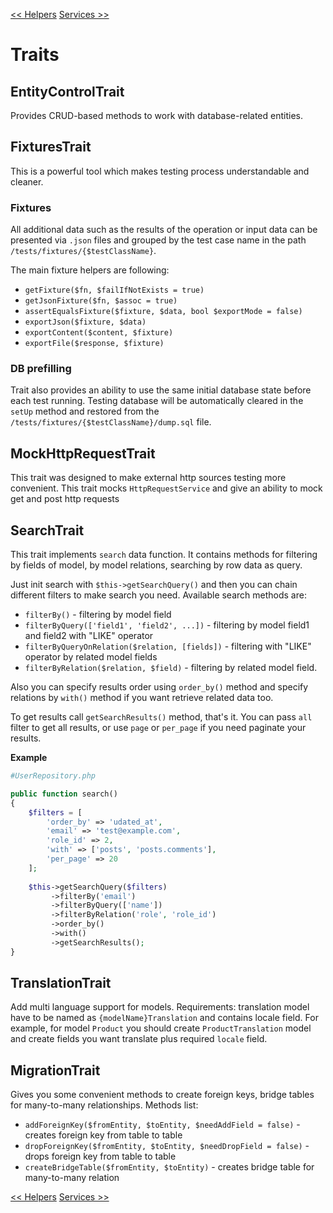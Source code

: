 [<< Helpers][1]
[Services >>][2]

# Traits

## EntityControlTrait

Provides CRUD-based methods to work with database-related entities.

## FixturesTrait

This is a powerful tool which makes testing process understandable and cleaner.

### Fixtures

All additional data such as the results of the operation or input data can be
presented via `.json` files and grouped by the test case name in the path
`/tests/fixtures/{$testClassName}`.

The main fixture helpers are following:
- `getFixture($fn, $failIfNotExists = true)`
- `getJsonFixture($fn, $assoc = true)`
- `assertEqualsFixture($fixture, $data, bool $exportMode = false)`
- `exportJson($fixture, $data)`
- `exportContent($content, $fixture)`
- `exportFile($response, $fixture)`

### DB prefilling

 Trait also provides an ability to use the same initial database state before
each test running. Testing database will be automatically cleared in the `setUp`
method and restored from the `/tests/fixtures/{$testClassName}/dump.sql` file.

## MockHttpRequestTrait

This trait was designed to make external http sources testing more convenient. This trait 
mocks `HttpRequestService` and give an ability to mock get and post http requests

## SearchTrait

This trait implements `search` data function. It contains methods for filtering by fields of model,
by model relations, searching by row data as query.

Just init search with `$this->getSearchQuery()` and then you can chain different filters to make
search you need. Available search methods are:
* `filterBy()` - filtering by model field
* `filterByQuery(['field1', 'field2', ...])` - filtering by model field1 and field2 with "LIKE" operator
* `filterByQueryOnRelation($relation, [fields])` - filtering with "LIKE" operator by related model fields
* `filterByRelation($relation, $field)` - filtering by related model field.

Also you can specify results order using `order_by()` method and specify relations by `with()`
method if you want retrieve related data too.

To get results call `getSearchResults()` method, that's it. You can pass `all` filter to get all results, or use
`page` or `per_page` if you need paginate your results.

**Example**

```php
#UserRepository.php

public function search()
{
    $filters = [
        'order_by' => 'udated_at',
        'email' => 'test@example.com',
        'role_id' => 2,
        'with' => ['posts', 'posts.comments'],
        'per_page' => 20
    ];
    
    $this->getSearchQuery($filters)
         ->filterBy('email')
         ->filterByQuery(['name'])
         ->filterByRelation('role', 'role_id')
         ->order_by()
         ->with()
         ->getSearchResults();
}
```

## TranslationTrait

Add multi language support for models.
Requirements: translation model have to be named as `{modelName}Translation` and contains locale field.
For example, for model `Product` you should create `ProductTranslation` model and create fields you want translate plus required `locale` field.

## MigrationTrait

Gives you some convenient methods to create foreign keys, bridge tables for many-to-many relationships.
Methods list: 
* `addForeignKey($fromEntity, $toEntity, $needAddField = false)` - creates foreign key from table to table
* `dropForeignKey($fromEntity, $toEntity, $needDropField = false)` - drops foreign key from table to table
* `createBridgeTable($fromEntity, $toEntity)` - creates bridge table for many-to-many relation

[<< Helpers][1]
[Services >>][2]

[1]:helpers.md
[2]:services.md
